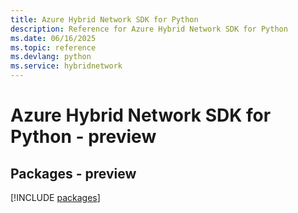 ```yaml
---
title: Azure Hybrid Network SDK for Python
description: Reference for Azure Hybrid Network SDK for Python
ms.date: 06/16/2025
ms.topic: reference
ms.devlang: python
ms.service: hybridnetwork
---
```

# Azure Hybrid Network SDK for Python - preview
## Packages - preview
[!INCLUDE [packages](hybrid-network-index.md)]
